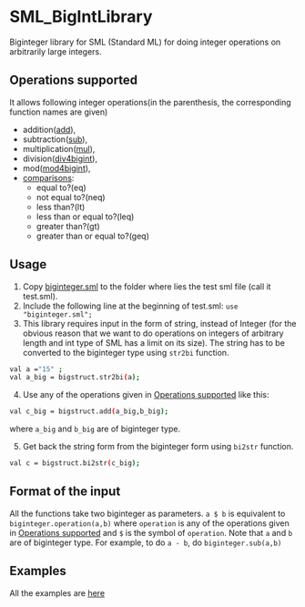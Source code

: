 # SML_BigIntLibrary
Biginteger library for SML (Standard ML) for doing integer operations on arbitrarily large integers. 

## Operations supported
It allows following integer operations(in the parenthesis, the corresponding function names are given)
* addition([add](https://github.com/ankitshubham97/SML_BigInteger/blob/master/examples/add.sml)),
* subtraction([sub](https://github.com/ankitshubham97/SML_BigInteger/blob/master/examples/subtract.sml)),
* multiplication([mul](https://github.com/ankitshubham97/SML_BigInteger/blob/master/examples/multiply.sml)),
* division([div4bigint](https://github.com/ankitshubham97/SML_BigInteger/blob/master/examples/divide.sml)),
* mod([mod4bigint](https://github.com/ankitshubham97/SML_BigInteger/blob/master/examples/mod.sml)),
* [comparisons](https://github.com/ankitshubham97/SML_BigInteger/blob/master/examples/comparison.sml):
  * equal to?(eq)
  * not equal to?(neq)
  * less than?(lt)
  * less than or equal to?(leq)
  * greater than?(gt)
  * greater than or equal to?(geq)

## Usage
1. Copy [biginteger.sml](https://github.com/ankitshubham97/SML_BigInteger/blob/master/biginteger.sml) to the folder where lies the test sml file (call it test.sml).
2. Include the following line at the beginning of test.sml:
  `use "biginteger.sml";`
3. This library requires input in the form of string, instead of Integer (for the obvious reason that we want to do operations on integers of arbitrary length and int type of SML has a limit on its size). The string has to be converted to the biginteger type using `str2bi` function.
```bash
val a ="15" ;
val a_big = bigstruct.str2bi(a);
```
4. Use any of the operations given in [Operations supported]() like this:
```bash
val c_big = bigstruct.add(a_big,b_big);
```
where `a_big` and `b_big` are of biginteger type.

5. Get back the string form from the biginteger form using `bi2str` function.
```bash
val c = bigstruct.bi2str(c_big);
```

## Format of the input
All the functions take two biginteger as parameters. `a $ b` is equivalent to `biginteger.operation(a,b)` where `operation` is any of the operations given in [Operations supported]() and `$` is the symbol of `operation`. Note that `a` and `b` are  of biginteger type. For example, to do `a - b`, do `biginteger.sub(a,b)`

## Examples
All the examples are [here](https://github.com/ankitshubham97/SML_BigInteger/tree/master/examples)
